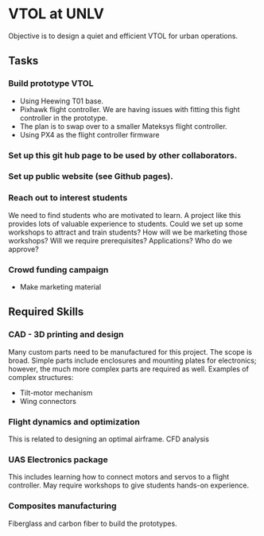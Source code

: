 # VTOL at UNLV
Objective is to design a quiet and efficient VTOL for urban operations.

## Tasks
### Build prototype VTOL
* Using Heewing T01 base.
* Pixhawk flight controller. We are having issues with fitting this fight controller in the prototype.
* The plan is to swap over to a smaller Mateksys flight controller.
* Using PX4 as the flight controller firmware
### Set up this git hub page to be used by other collaborators.
### Set up public website (see Github pages).
### Reach out to interest students
We need to find students who are motivated to learn.
A project like this provides lots of valuable experience to students.
Could we set up some workshops to attract and train students?
How will we be marketing those workshops?
Will we require prerequisites? Applications?
Who do we approve?
### Crowd funding campaign
* Make marketing material

## Required Skills

### CAD - 3D printing and design
Many custom parts need to be manufactured for this project.
The scope is broad.
Simple parts include enclosures and mounting plates for electronics;
however, the much more complex parts are required as well.
Examples of complex structures:
* Tilt-motor mechanism
* Wing connectors

### Flight dynamics and optimization
This is related to designing an optimal airframe.
CFD analysis

### UAS Electronics package
This includes learning how to connect motors and servos to a flight controller.
May require workshops to give students hands-on experience.

### Composites manufacturing
Fiberglass and carbon fiber to build the prototypes.
